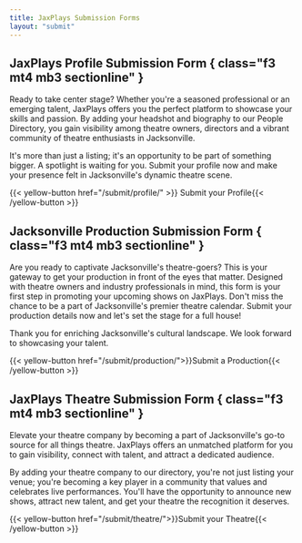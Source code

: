 ```yaml
---
title: JaxPlays Submission Forms
layout: "submit"
---
```

## JaxPlays Profile Submission Form { class="f3 mt4 mb3 sectionline" }

Ready to take center stage? Whether you're a seasoned professional or an emerging talent, JaxPlays offers you the perfect platform to showcase your skills and passion. By adding your headshot and biography to our People Directory, you gain visibility among theatre owners, directors and a vibrant community of theatre enthusiasts in Jacksonville.

It's more than just a listing; it's an opportunity to be part of something bigger. A spotlight is waiting for you. Submit your profile now and make your presence felt in Jacksonville's dynamic theatre scene.

{{< yellow-button href="/submit/profile/" >}} Submit your Profile{{< /yellow-button >}}

## Jacksonville Production Submission Form { class="f3 mt4 mb3 sectionline" }

Are you ready to captivate Jacksonville's theatre-goers? This is your gateway to get your production in front of the eyes that matter. Designed with theatre owners and industry professionals in mind, this form is your first step in promoting your upcoming shows on JaxPlays. Don't miss the chance to be a part of Jacksonville's premier theatre calendar. Submit your production details now and let's set the stage for a full house!

Thank you for enriching Jacksonville's cultural landscape. We look forward to showcasing your talent.

{{< yellow-button href="/submit/production/">}}Submit a Production{{< /yellow-button >}}

## JaxPlays Theatre Submission Form { class="f3 mt4 mb3 sectionline" }

Elevate your theatre company by becoming a part of Jacksonville's go-to source for all things theatre. JaxPlays offers an unmatched platform for you to gain visibility, connect with talent, and attract a dedicated audience. 

By adding your theatre company to our directory, you're not just listing your venue; you're becoming a key player in a community that values and celebrates live performances. You'll have the opportunity to announce new shows, attract new talent, and get your theatre the recognition it deserves.

{{< yellow-button href="/submit/theatre/">}}Submit your Theatre{{< /yellow-button >}}